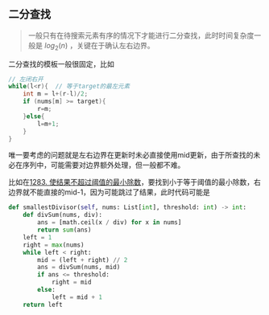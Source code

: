 ## 二分查找

> 一般只有在待搜索元素有序的情况下才能进行二分查找，此时时间复杂度一般是 $log_2 (n)$ ，关键在于确认左右边界。
>

二分查找的模板一般很固定，比如

```cpp
// 左闭右开
while(l<r){  // 等于target的最左元素
	int m = l+(r-l)/2;
	if (nums[m] >= target){
		r=m;
	}else{
		l=m+1;
	}
}
```

唯一要考虑的问题就是左右边界在更新时未必直接使用mid更新，由于所查找的未必在序列中，可能需要对边界额外处理，但一般都不难。

比如在[1283. 使结果不超过阈值的最小除数](https://leetcode-cn.com/problems/find-the-smallest-divisor-given-a-threshold/)，要找到小于等于阈值的最小除数，右边界就不能直接的mid-1，因为可能跳过了结果，此时代码可能是

```python
def smallestDivisor(self, nums: List[int], threshold: int) -> int:
    def divSum(nums, div):
        ans = [math.ceil(x / div) for x in nums]
        return sum(ans)
    left = 1
    right = max(nums)
    while left < right:
        mid = (left + right) // 2
        ans = divSum(nums, mid)
        if ans <= threshold:
            right = mid
        else:
            left = mid + 1
    return left
```